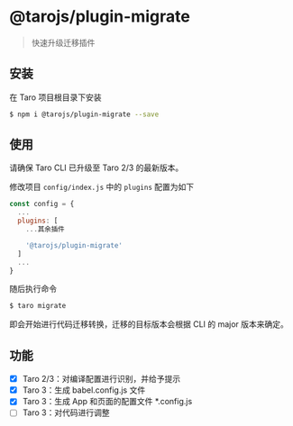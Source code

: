 # @tarojs/plugin-migrate

> 快速升级迁移插件

## 安装

在 Taro 项目根目录下安装

```bash
$ npm i @tarojs/plugin-migrate --save
```

## 使用

请确保 Taro CLI 已升级至 Taro 2/3 的最新版本。

修改项目 `config/index.js` 中的 `plugins` 配置为如下

```js
const config = {
  ...
  plugins: [
    ...其余插件

    '@tarojs/plugin-migrate'
  ]
  ...
}
```

随后执行命令

```bash
$ taro migrate
```

即会开始进行代码迁移转换，迁移的目标版本会根据 CLI 的 major 版本来确定。

## 功能

* [x] Taro 2/3：对编译配置进行识别，并给予提示
* [x] Taro 3：生成 babel.config.js 文件
* [x] Taro 3：生成 App 和页面的配置文件 *.config.js
* [ ] Taro 3：对代码进行调整
